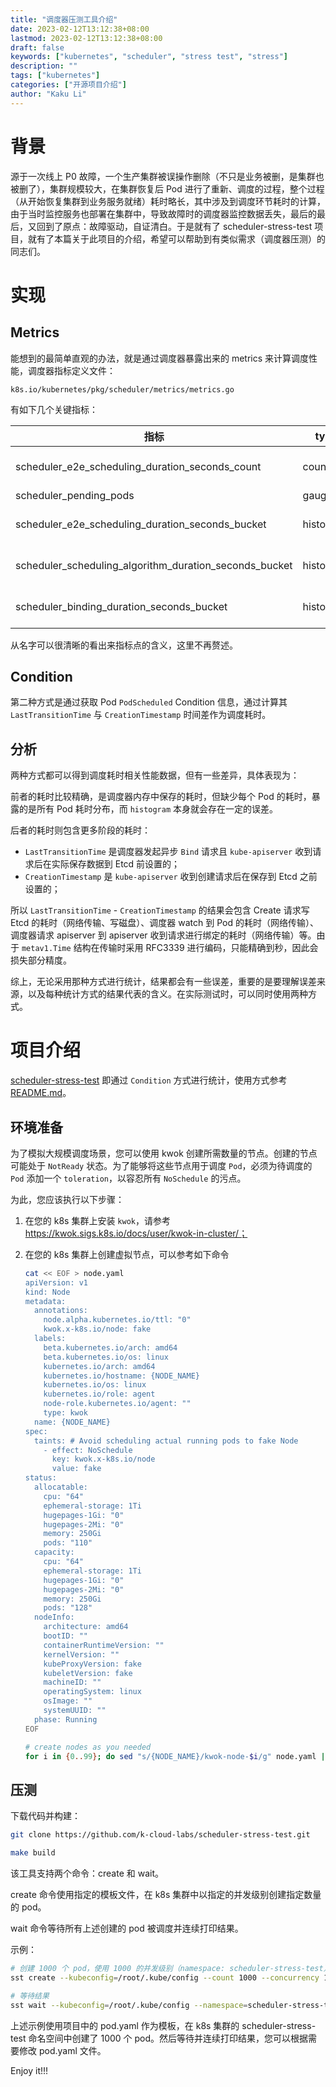 ```yaml
---
title: "调度器压测工具介绍"
date: 2023-02-12T13:12:38+08:00
lastmod: 2023-02-12T13:12:38+08:00
draft: false
keywords: ["kubernetes", "scheduler", "stress test", "stress"]
description: ""
tags: ["kubernetes"]
categories: ["开源项目介绍"]
author: "Kaku Li"
---
```


# 背景

源于一次线上 P0 故障，一个生产集群被误操作删除（不只是业务被删，是集群也被删了），集群规模较大，在集群恢复后 Pod 进行了重新、调度的过程，整个过程（从开始恢复集群到业务服务就绪）耗时略长，其中涉及到调度环节耗时的计算，由于当时监控服务也部署在集群中，导致故障时的调度器监控数据丢失，最后的最后，又回到了原点：故障驱动，自证清白。于是就有了 scheduler-stress-test 项目，就有了本篇关于此项目的介绍，希望可以帮助到有类似需求（调度器压测）的同志们。

# 实现

## Metrics

能想到的最简单直观的办法，就是通过调度器暴露出来的 metrics 来计算调度性能，调度器指标定义文件：

`k8s.io/kubernetes/pkg/scheduler/metrics/metrics.go`

有如下几个关键指标：

| 指标                                                   | type      | query example                                                |
| ------------------------------------------------------ | --------- | ------------------------------------------------------------ |
| scheduler_e2e_scheduling_duration_seconds_count        | count     | sum(rate(scheduler_e2e_scheduling_duration_seconds_count{job="advanced-scheduler",profile="default-scheduler",result="scheduled"}[5m])) by (instance) |
| scheduler_pending_pods                                 | gauge     | scheduler_pending_pods{queue='active', job="default-scheduler"} |
| scheduler_e2e_scheduling_duration_seconds_bucket       | histogram | histogram_quantile(0.99, sum(rate(scheduler_e2e_scheduling_duration_seconds_bucket{job="default-scheduler"}[5m])) by (le)) |
| scheduler_scheduling_algorithm_duration_seconds_bucket | histogram | histogram_quantile(0.99, sum by(le) (rate(scheduler_scheduling_algorithm_duration_seconds_bucket{job="default-scheduler"}[5m]))) |
| scheduler_binding_duration_seconds_bucket              | histogram | histogram_quantile(0.99, sum by(le) (rate(scheduler_binding_duration_seconds_bucket{job="default-scheduler"}[5m]))) |

从名字可以很清晰的看出来指标点的含义，这里不再赘述。

## Condition

第二种方式是通过获取 Pod `PodScheduled` Condition 信息，通过计算其 `LastTransitionTime` 与 `CreationTimestamp` 时间差作为调度耗时。

## 分析

两种方式都可以得到调度耗时相关性能数据，但有一些差异，具体表现为：

前者的耗时比较精确，是调度器内存中保存的耗时，但缺少每个 Pod 的耗时，暴露的是所有 Pod 耗时分布，而 `histogram` 本身就会存在一定的误差。

后者的耗时则包含更多阶段的耗时：

- `LastTransitionTime` 是调度器发起异步 `Bind` 请求且 `kube-apiserver` 收到请求后在实际保存数据到 Etcd 前设置的；
- `CreationTimestamp` 是 `kube-apiserver` 收到创建请求后在保存到 Etcd 之前设置的；

所以 `LastTransitionTime` - `CreationTimestamp` 的结果会包含 Create 请求写 Etcd 的耗时（网络传输、写磁盘）、调度器 watch 到 Pod 的耗时（网络传输）、调度器请求 apiserver 到 apiserver 收到请求进行绑定的耗时（网络传输）等。由于 `metav1.Time` 结构在传输时采用 RFC3339 进行编码，只能精确到秒，因此会损失部分精度。

综上，无论采用那种方式进行统计，结果都会有一些误差，重要的是要理解误差来源，以及每种统计方式的结果代表的含义。在实际测试时，可以同时使用两种方式。

# 项目介绍

[scheduler-stress-test](https://github.com/k-cloud-labs/scheduler-stress-test) 即通过 `Condition` 方式进行统计，使用方式参考 [README.md](https://github.com/k-cloud-labs/scheduler-stress-test/blob/main/README.md)。

## 环境准备

为了模拟大规模调度场景，您可以使用 kwok 创建所需数量的节点。创建的节点可能处于 `NotReady` 状态。为了能够将这些节点用于调度 `Pod`，必须为待调度的 `Pod` 添加一个 `toleration`，以容忍所有 `NoSchedule` 的污点。

为此，您应该执行以下步骤：

1. 在您的 k8s 集群上安装 `kwok`，请参考 https://kwok.sigs.k8s.io/docs/user/kwok-in-cluster/；

2. 在您的 k8s 集群上创建虚拟节点，可以参考如下命令

   ```bash
   cat << EOF > node.yaml 
   apiVersion: v1
   kind: Node
   metadata:
     annotations:
       node.alpha.kubernetes.io/ttl: "0"
       kwok.x-k8s.io/node: fake
     labels:
       beta.kubernetes.io/arch: amd64
       beta.kubernetes.io/os: linux
       kubernetes.io/arch: amd64
       kubernetes.io/hostname: {NODE_NAME}
       kubernetes.io/os: linux
       kubernetes.io/role: agent
       node-role.kubernetes.io/agent: ""
       type: kwok
     name: {NODE_NAME}
   spec:
     taints: # Avoid scheduling actual running pods to fake Node
       - effect: NoSchedule
         key: kwok.x-k8s.io/node
         value: fake
   status:
     allocatable:
       cpu: "64"
       ephemeral-storage: 1Ti
       hugepages-1Gi: "0"
       hugepages-2Mi: "0"
       memory: 250Gi
       pods: "110"
     capacity:
       cpu: "64"
       ephemeral-storage: 1Ti
       hugepages-1Gi: "0"
       hugepages-2Mi: "0"
       memory: 250Gi
       pods: "128"
     nodeInfo:
       architecture: amd64
       bootID: ""
       containerRuntimeVersion: ""
       kernelVersion: ""
       kubeProxyVersion: fake
       kubeletVersion: fake
       machineID: ""
       operatingSystem: linux
       osImage: ""
       systemUUID: ""
     phase: Running
   EOF
   
   # create nodes as you needed
   for i in {0..99}; do sed "s/{NODE_NAME}/kwok-node-$i/g" node.yaml | kubectl apply -f -; done
   ```

## 压测

下载代码并构建：

```bash
git clone https://github.com/k-cloud-labs/scheduler-stress-test.git 

make build
```

该工具支持两个命令：create 和 wait。

create 命令使用指定的模板文件，在 k8s 集群中以指定的并发级别创建指定数量的 pod。

wait 命令等待所有上述创建的 pod 被调度并连续打印结果。

示例：

```bash
# 创建 1000 个 pod，使用 1000 的并发级别（namespace: scheduler-stress-test）
sst create --kubeconfig=/root/.kube/config --count 1000 --concurrency 1000 --pod-template=pod.yaml

# 等待结果
sst wait --kubeconfig=/root/.kube/config --namespace=scheduler-stress-test
```

上述示例使用项目中的 pod.yaml 作为模板，在 k8s 集群的 scheduler-stress-test 命名空间中创建了 1000 个 pod。然后等待并连续打印结果，您可以根据需要修改 pod.yaml 文件。



Enjoy it!!!
